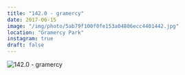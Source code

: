 ```yaml
---
title: "142.0 - gramercy"
date: 2017-06-15
image: "/img/photo/5ab79f100f0fe153a04806ecc4401442.jpg"
location: "Gramercy Park"
instagram: true
draft: false
---
```


![142.0 - gramercy](/img/photo/5ab79f100f0fe153a04806ecc4401442.jpg)
